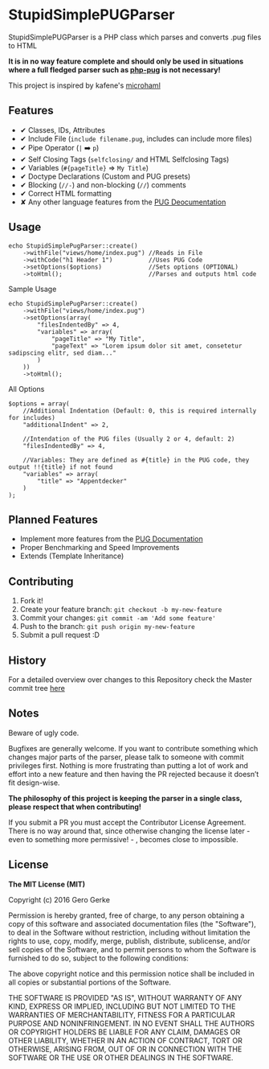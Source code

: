 # StupidSimplePUGParser

StupidSimplePUGParser is a PHP class which parses and converts .pug files to HTML

**It is in no way feature complete and should only be used in situations where a full fledged parser such as [php-pug](https://github.com/pug-php/pug) is not necessary!**

This project is inspired by kafene's [microhaml](https://github.com/kafene/microhaml)

## Features
* ✔ Classes, IDs, Attributes
* ✔ Include File (`include filename.pug`, includes can include more files)
* ✔ Pipe Operator (`|` :arrow_right: `p`)
* ✔ Self Closing Tags (`selfclosing/` and HTML Selfclosing Tags)
* ✔ Variables (`#{pageTitle}` => `My Title`)
* ✔ Doctype Declarations (Custom and PUG presets)
* ✔ Blocking (`//-`) and non-blocking (`//`) comments
* ✔ Correct HTML formatting
* ✘ Any other language features from the [PUG Deocumentation](http://jade-lang.com/reference/)

## Usage
```
echo StupidSimplePugParser::create()
    ->withFile("views/home/index.pug") //Reads in File
    ->withCode("h1 Header 1")          //Uses PUG Code
    ->setOptions($options)             //Sets options (OPTIONAL)
    ->toHtml();                        //Parses and outputs html code
```

Sample Usage
```
echo StupidSimplePugParser::create()
    ->withFile("views/home/index.pug")
    ->setOptions(array(
        "filesIndentedBy" => 4,
        "variables" => array(
            "pageTitle" => "My Title",
            "pageText" => "Lorem ipsum dolor sit amet, consetetur sadipscing elitr, sed diam..."
        )
    ))
    ->toHtml();
```

All Options
```
$options = array(
    //Additional Indentation (Default: 0, this is required internally for includes)
    "additionalIndent" => 2,

    //Intendation of the PUG files (Usually 2 or 4, default: 2)
    "filesIndentedBy" => 4,

    //Variables: They are defined as #{title} in the PUG code, they output !!{title} if not found
    "variables" => array(
        "title" => "Appentdecker"
    )
);
```

## Planned Features
* Implement more features from the [PUG Documentation](http://jade-lang.com/reference/)
* Proper Benchmarking and Speed Improvements
* Extends (Template Inheritance)

## Contributing
1. Fork it!
2. Create your feature branch: `git checkout -b my-new-feature`
3. Commit your changes: `git commit -am 'Add some feature'`
4. Push to the branch: `git push origin my-new-feature`
5. Submit a pull request :D

## History
For a detailed overview over changes to this Repository check the Master commit tree [here](https://github.com/Empty2k12/TXWatch/commits/master)

## Notes
Beware of ugly code.

Bugfixes are generally welcome. If you want to contribute something which changes major parts of the parser, please talk to someone with commit privileges first. Nothing is more frustrating than putting a lot of work and effort into a new feature and then having the PR rejected because it doesn’t fit design-wise.

**The philosophy of this project is keeping the parser in a single class, please respect that when contributing!**

If you submit a PR you must accept the Contributor License Agreement. There is no way around that, since otherwise changing the license later - even to something more permissive! - , becomes close to impossible.

## License

**The MIT License (MIT)**

Copyright (c) 2016 Gero Gerke

Permission is hereby granted, free of charge, to any person obtaining a copy of this software and associated documentation files (the "Software"), to deal in the Software without restriction, including without limitation the rights to use, copy, modify, merge, publish, distribute, sublicense, and/or sell copies of the Software, and to permit persons to whom the Software is furnished to do so, subject to the following conditions:

The above copyright notice and this permission notice shall be included in all copies or substantial portions of the Software.

THE SOFTWARE IS PROVIDED "AS IS", WITHOUT WARRANTY OF ANY KIND, EXPRESS OR IMPLIED, INCLUDING BUT NOT LIMITED TO THE WARRANTIES OF MERCHANTABILITY, FITNESS FOR A PARTICULAR PURPOSE AND NONINFRINGEMENT. IN NO EVENT SHALL THE AUTHORS OR COPYRIGHT HOLDERS BE LIABLE FOR ANY CLAIM, DAMAGES OR OTHER LIABILITY, WHETHER IN AN ACTION OF CONTRACT, TORT OR OTHERWISE, ARISING FROM, OUT OF OR IN CONNECTION WITH THE SOFTWARE OR THE USE OR OTHER DEALINGS IN THE SOFTWARE.